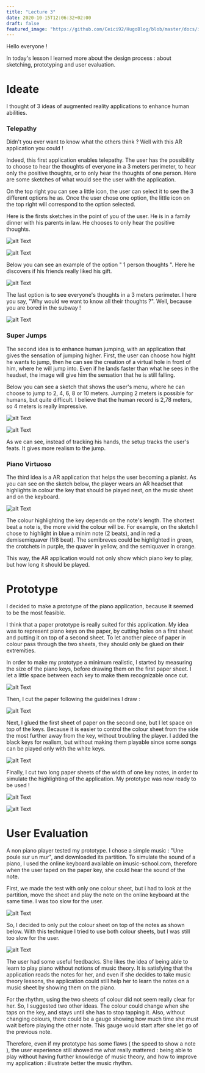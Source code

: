 ```yaml
---
title: "Lecture 3"
date: 2020-10-15T12:06:32+02:00
draft: false
featured_image: "https://github.com/Ceici92/HugoBlog/blob/master/docs/images/Lecture3/Piano5.jpg?raw=true"
---
```


Hello everyone !


In today's lesson I learned more about the design process : about sketching, prototyping and user evaluation.


# Ideate

I thought of 3 ideas of augmented reality applications to enhance human abilities. 


### Telepathy

Didn't you ever want to know what the others think ? Well with this AR application you could ! 

Indeed, this first application enables telepathy. 
The user has the possibility to choose to hear the thoughts of everyone in a 3 meters perimeter, to hear only the positive thoughts, or to only hear the thoughts of one person. 
Here are some sketches of what would see the user with the application. 

On the top right you can see a little icon, the user can select it to see the 3 different options he as.
Once the user chose one option, the little icon on the top right will correspond to the option selected.

Here is the firsts sketches in the point of you of the user.
He is in a family dinner with his parents in law. 
He chooses to only hear the positive thoughts.

![alt Text](https://github.com/Ceici92/HugoBlog/blob/master/docs/images/Lecture3/Telepathy1.jpg?raw=true "First sketch")

![alt Text](https://github.com/Ceici92/HugoBlog/blob/master/docs/images/Lecture3/Telepathy2bis.jpg?raw=true "Dinner with the parents in law")

Below you can see an example of the option " 1 person thoughts ". 
Here he discovers if his friends really liked his gift.

![alt Text](https://github.com/Ceici92/HugoBlog/blob/master/docs/images/Lecture3/Telepathy4.jpg?raw=true "Did he really liked my gift")

The last option is to see everyone's thoughts in a 3 meters perimeter. 
I here you say, "Why would we want to know all their thoughts ?".
Well, because you are bored in the subway !

![alt Text](https://github.com/Ceici92/HugoBlog/blob/master/docs/images/Lecture3/Telepathy2.jpg?raw=true "When you are bored in the subway")


### Super Jumps

The second idea is to enhance human jumping, with an application that gives the sensation of jumping higher. 
First, the user can choose how hight he wants to jump, then he can see the creation of a virtual hole in front of him, where he will jump into.
Even if he lands faster than what he sees in the headset, the image will give him the sensation that he is still falling.

Below you can see a sketch that shows the user's menu, where he can choose to jump to 2, 4, 6, 8 or 10 meters. 
Jumping 2 meters is possible for humans, but quite difficult. 
I believe that the human record is 2,78 meters, so 4 meters is really impressive.

![alt Text](https://github.com/Ceici92/HugoBlog/blob/master/docs/images/Lecture3/Jump1.jpg?raw=true "Jump1")

![alt Text](https://github.com/Ceici92/HugoBlog/blob/master/docs/images/Lecture3/Jump2.jpg?raw=true "Jump2")

As we can see, instead of tracking his hands, the setup tracks the user's feats. It gives more realism to the jump.


### Piano Virtuoso

The third idea is a AR application that helps the user becoming a pianist. 
As you can see on the sketch below, the player wears an AR headset that highlights in colour the key that should be played next, on the music sheet and on the keyboard.

![alt Text](https://github.com/Ceici92/HugoBlog/blob/master/docs/images/Lecture3/Piano1.jpg?raw=true "Piano sketch")

The colour highlighting the key depends on the note's length. 
The shortest beat a note is, the more vivid the colour will be. 
For example, on the sketch I chose to highlight in blue a minim note (2 beats), and in red a demisemiquaver (1/8 beat).
The semibreves could be highlighted in green, the crotchets in purple, the quaver in yellow, and the semiquaver in orange.

This way, the AR application would not only show which piano key to play, but how long it should be played.


# Prototype

I decided to make a prototype of the piano application, because it seemed to be the most feasible.

I think that a paper prototype is really suited for this application. 
My idea was to represent piano keys on the paper, by cutting holes on a first sheet and putting it on top of a second sheet.
To let another piece of paper in colour pass through the two sheets, they should only be glued on their extremities.

In order to make my prototype a minimum realistic, I started by measuring the size of the piano keys, before drawing them on the first paper sheet.
I let a little space between each key to make them recognizable once cut.

![alt Text](https://github.com/Ceici92/HugoBlog/blob/master/docs/images/Lecture3/Piano2.jpg?raw=true "Piano drawing")

Then, I cut the paper following the guidelines I draw :

![alt Text](https://github.com/Ceici92/HugoBlog/blob/master/docs/images/Lecture3/Piano3.jpg?raw=true "Paper cut and black keys")

Next, I glued the first sheet of paper on the second one, but I let space on top of the keys.
Because it is easier to control the colour sheet from the side the most further away from the key, without troubling the player.
I added the black keys for realism, but without making them playable since some songs can be played only with the white keys.

![alt Text](https://github.com/Ceici92/HugoBlog/blob/master/docs/images/Lecture3/Piano4.jpg?raw=true "Papers joined")

Finally, I cut two long paper sheets of the width of one key notes, in order to simulate the highlighting of the application.
My prototype was now ready to be used !

![alt Text](https://github.com/Ceici92/HugoBlog/blob/master/docs/images/Lecture3/Piano5.jpg?raw=true "Prototype")

![alt Text](https://github.com/Ceici92/HugoBlog/blob/master/docs/images/Lecture3/Piano6.gif?raw=true "Prototype")


# User Evaluation

A non piano player tested my prototype.
I chose a simple music : "Une poule sur un mur", and downloaded its partition.
To simulate the sound of a piano, I used the online keyboard available on imusic-school.com, therefore when the user taped on the paper key, she could hear the sound of the note.

First, we made the test with only one colour sheet, but i had to look at the partition, move the sheet and play the note on the online keyboard at the same time. 
I was too slow for the user. 

![alt Text](https://github.com/Ceici92/HugoBlog/blob/master/docs/images/Lecture3/Video2.gif?raw=true "Prototype")


So, I decided to only put the colour sheet on top of the notes as shown below.
With this technique I tried to use both colour sheets, but I was still too slow for the user.

![alt Text](https://github.com/Ceici92/HugoBlog/blob/master/docs/images/Lecture3/Video1.gif?raw=true "Prototype")


The user had some useful feedbacks.
She likes the idea of being able to learn to play piano without notions of music theory. 
It is satisfying that the application reads the notes for her, and even if she decides to take music theory lessons, the application could still help her to learn the notes on a music sheet by showing them on the piano.

For the rhythm, using the two sheets of colour did not seem really clear for her. 
So, I suggested two other ideas. 
The colour could change when she taps on the key, and stays until she has to stop tapping it.
Also, without changing colours, there could be a gauge showing how much time she must wait before playing the other note. 
This gauge would start after she let go of the previous note.

Therefore, even if my prototype has some flaws ( the speed to show a note ), the user experience still showed me what really mattered : being able to play without having further knowledge of music theory, and how to improve my application : illustrate better the music rhythm. 